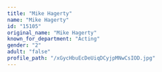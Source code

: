 ```yaml
---
title: "Mike Hagerty"
name: "Mike Hagerty"
id: "15105"
original_name: "Mike Hagerty"
known_for_department: "Acting"
gender: "2"
adult: "false"
profile_path: "/xGycHbuEcDeUiqDCyjpMNwCsIOD.jpg"
---
```

